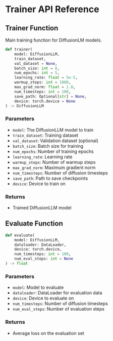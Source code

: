 # Trainer API Reference

## Trainer Function

Main training function for DiffusionLM models.

```python
def trainer(
    model: DiffusionLLM,
    train_dataset,
    val_dataset = None,
    batch_size: int = 8,
    num_epochs: int = 5,
    learning_rate: float = 5e-5,
    warmup_steps: int = 1000,
    max_grad_norm: float = 1.0,
    num_timesteps: int = 100,
    save_path: Optional[str] = None,
    device: torch.device = None
) -> DiffusionLLM
```

### Parameters

- `model`: The DiffusionLLM model to train
- `train_dataset`: Training dataset
- `val_dataset`: Validation dataset (optional)
- `batch_size`: Batch size for training
- `num_epochs`: Number of training epochs
- `learning_rate`: Learning rate
- `warmup_steps`: Number of warmup steps
- `max_grad_norm`: Maximum gradient norm
- `num_timesteps`: Number of diffusion timesteps
- `save_path`: Path to save checkpoints
- `device`: Device to train on

### Returns

- Trained DiffusionLLM model

## Evaluate Function

```python
def evaluate(
    model: DiffusionLLM,
    dataloader: DataLoader,
    device: torch.device,
    num_timesteps: int = 100,
    num_eval_steps: int = None
) -> float
```

### Parameters

- `model`: Model to evaluate
- `dataloader`: DataLoader for evaluation data
- `device`: Device to evaluate on
- `num_timesteps`: Number of diffusion timesteps
- `num_eval_steps`: Number of evaluation steps

### Returns

- Average loss on the evaluation set